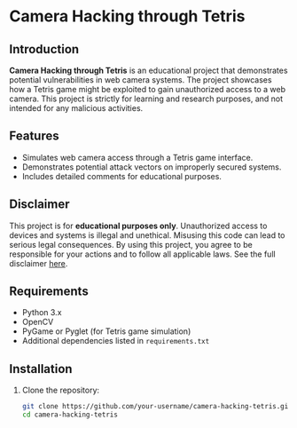 # Camera Hacking through Tetris

## Introduction

**Camera Hacking through Tetris** is an educational project that demonstrates potential vulnerabilities in web camera systems. The project showcases how a Tetris game might be exploited to gain unauthorized access to a web camera. This project is strictly for learning and research purposes, and not intended for any malicious activities.

## Features

- Simulates web camera access through a Tetris game interface.
- Demonstrates potential attack vectors on improperly secured systems.
- Includes detailed comments for educational purposes.

## Disclaimer

This project is for **educational purposes only**. Unauthorized access to devices and systems is illegal and unethical. Misusing this code can lead to serious legal consequences. By using this project, you agree to be responsible for your actions and to follow all applicable laws. See the full disclaimer [here](#disclaimer).

## Requirements

- Python 3.x
- OpenCV
- PyGame or Pyglet (for Tetris game simulation)
- Additional dependencies listed in `requirements.txt`

## Installation

1. Clone the repository:

   ```bash
   git clone https://github.com/your-username/camera-hacking-tetris.git
   cd camera-hacking-tetris
